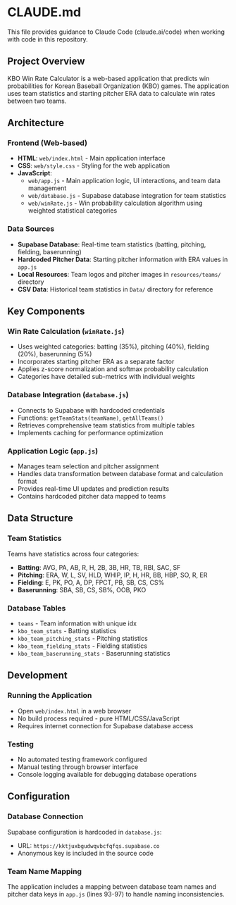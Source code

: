 # CLAUDE.md

This file provides guidance to Claude Code (claude.ai/code) when working with code in this repository.

## Project Overview

KBO Win Rate Calculator is a web-based application that predicts win probabilities for Korean Baseball Organization (KBO) games. The application uses team statistics and starting pitcher ERA data to calculate win rates between two teams.

## Architecture

### Frontend (Web-based)
- **HTML**: `web/index.html` - Main application interface
- **CSS**: `web/style.css` - Styling for the web application
- **JavaScript**:
  - `web/app.js` - Main application logic, UI interactions, and team data management
  - `web/database.js` - Supabase database integration for team statistics
  - `web/winRate.js` - Win probability calculation algorithm using weighted statistical categories

### Data Sources
- **Supabase Database**: Real-time team statistics (batting, pitching, fielding, baserunning)
- **Hardcoded Pitcher Data**: Starting pitcher information with ERA values in `app.js`
- **Local Resources**: Team logos and pitcher images in `resources/teams/` directory
- **CSV Data**: Historical team statistics in `Data/` directory for reference

## Key Components

### Win Rate Calculation (`winRate.js`)
- Uses weighted categories: batting (35%), pitching (40%), fielding (20%), baserunning (5%)
- Incorporates starting pitcher ERA as a separate factor
- Applies z-score normalization and softmax probability calculation
- Categories have detailed sub-metrics with individual weights

### Database Integration (`database.js`)
- Connects to Supabase with hardcoded credentials
- Functions: `getTeamStats(teamName)`, `getAllTeams()`
- Retrieves comprehensive team statistics from multiple tables
- Implements caching for performance optimization

### Application Logic (`app.js`)
- Manages team selection and pitcher assignment
- Handles data transformation between database format and calculation format
- Provides real-time UI updates and prediction results
- Contains hardcoded pitcher data mapped to teams

## Data Structure

### Team Statistics
Teams have statistics across four categories:
- **Batting**: AVG, PA, AB, R, H, 2B, 3B, HR, TB, RBI, SAC, SF
- **Pitching**: ERA, W, L, SV, HLD, WHIP, IP, H, HR, BB, HBP, SO, R, ER
- **Fielding**: E, PK, PO, A, DP, FPCT, PB, SB, CS, CS%
- **Baserunning**: SBA, SB, CS, SB%, OOB, PKO

### Database Tables
- `teams` - Team information with unique idx
- `kbo_team_stats` - Batting statistics
- `kbo_team_pitching_stats` - Pitching statistics
- `kbo_team_fielding_stats` - Fielding statistics
- `kbo_team_baserunning_stats` - Baserunning statistics

## Development

### Running the Application
- Open `web/index.html` in a web browser
- No build process required - pure HTML/CSS/JavaScript
- Requires internet connection for Supabase database access

### Testing
- No automated testing framework configured
- Manual testing through browser interface
- Console logging available for debugging database operations

## Configuration

### Database Connection
Supabase configuration is hardcoded in `database.js`:
- URL: `https://kktjuxbgudwqvbcfqfqs.supabase.co`
- Anonymous key is included in the source code

### Team Name Mapping
The application includes a mapping between database team names and pitcher data keys in `app.js` (lines 93-97) to handle naming inconsistencies.